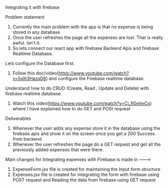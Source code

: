 Integrating it with firebase

Problem statement

1. Currently the main problem with the app is that no expense is being stored in any database
2. Once the user refreshes the page all the expenses are lost. That is really awful. Isn't it.
3. So lets connect our react app with firebase Backend Apis and firebase Realtime Database.

Lets configure the Database first.

1. Follow this doc/video(https://www.youtube.com/watch?v=5xlh3HazqD8) and configure the Firebase realtime database.

Understand how to do CRUD (Create, Read , Update and Delete) with firebase realtime database.

1. Watch this video(https://www.youtube.com/watch?v=Cj_flGeImCo) where I have explained how to do GET and POSt request


Deliverables
1. Whenever the user adds any expense store it in the database using the firebase apis and show it on the screen once you get a 200 Success from backend
2. Whenever the user refreshes the page do a GET request and get all the previously added expenses that were there.



Main changes for Integrating expenses with Firebase is made in --->
1. ExpenseForm.jsx file is created for maintaining the Input form structure 
2. Expenses.jsx file is created for integrating the form with firebase using POST request and Reading the data from firebase using GET request